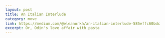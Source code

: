 ```yaml
---
layout: post
title: An Italian Interlude
category: move
link: https://medium.com/@eleanorkh/an-italian-interlude-585effc60bdc
excerpt: Or, Odin's love affair with pasta
---
```

